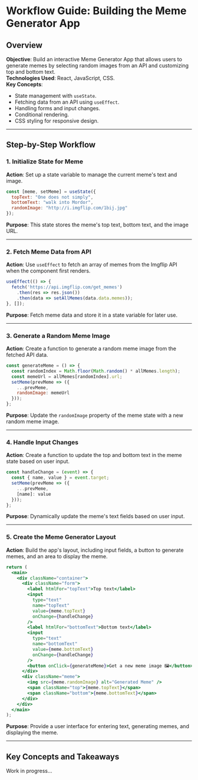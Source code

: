 # Workflow Guide: Building the Meme Generator App

## Overview
**Objective**: Build an interactive Meme Generator App that allows users to generate memes by selecting random images from an API and customizing top and bottom text.  
**Technologies Used**: React, JavaScript, CSS.  
**Key Concepts**:
- State management with `useState`.
- Fetching data from an API using `useEffect`.
- Handling forms and input changes.
- Conditional rendering.
- CSS styling for responsive design.

---

## Step-by-Step Workflow

### 1. **Initialize State for Meme**
**Action**: Set up a state variable to manage the current meme's text and image.

```javascript
const [meme, setMeme] = useState({
  topText: "One does not simply",
  bottomText: "walk into Mordor",
  randomImage: "http://i.imgflip.com/1bij.jpg"
});
```

**Purpose**: This state stores the meme's top text, bottom text, and the image URL.

---


### 2. **Fetch Meme Data from API**
**Action**: Use `useEffect` to fetch an array of memes from the Imgflip API when the component first renders.

```javascript
useEffect(() => {
  fetch('https://api.imgflip.com/get_memes')
    .then(res => res.json())
    .then(data => setAllMemes(data.data.memes));
}, []);
```

**Purpose**: Fetch meme data and store it in a state variable for later use.

---


### 3. **Generate a Random Meme Image**
**Action**: Create a function to generate a random meme image from the fetched API data.

```javascript
const generateMeme = () => {
  const randomIndex = Math.floor(Math.random() * allMemes.length);
  const memeUrl = allMemes[randomIndex].url;
  setMeme(prevMeme => ({
    ...prevMeme,
    randomImage: memeUrl
  }));
};
```

**Purpose**: Update the `randomImage` property of the meme state with a new random meme image.

---


### 4. **Handle Input Changes**
**Action**: Create a function to update the top and bottom text in the meme state based on user input.

```javascript
const handleChange = (event) => {
  const { name, value } = event.target;
  setMeme(prevMeme => ({
    ...prevMeme,
    [name]: value
  }));
};
```

**Purpose**: Dynamically update the meme's text fields based on user input.

---


### 5. **Create the Meme Generator Layout**
**Action**: Build the app's layout, including input fields, a button to generate memes, and an area to display the meme.

```jsx
return (
  <main>
    <div className="container">
      <div className="form">
        <label htmlFor="topText">Top text</label>
        <input
          type="text"
          name="topText"
          value={meme.topText}
          onChange={handleChange}
        />
        <label htmlFor="bottomText">Bottom text</label>
        <input
          type="text"
          name="bottomText"
          value={meme.bottomText}
          onChange={handleChange}
        />
        <button onClick={generateMeme}>Get a new meme image 🖼</button>
      </div>
      <div className="meme">
        <img src={meme.randomImage} alt="Generated Meme" />
        <span className="top">{meme.topText}</span>
        <span className="bottom">{meme.bottomText}</span>
      </div>
    </div>
  </main>
);
```

**Purpose**: Provide a user interface for entering text, generating memes, and displaying the meme.

---


## Key Concepts and Takeaways




Work in progress...